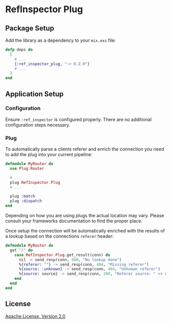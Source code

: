 # RefInspector Plug

## Package Setup

Add the library as a dependency to your `mix.exs` file:

```elixir
defp deps do
  [
    # ...
    {:ref_inspector_plug, "~> 0.2.0"}
    # ...
  ]
end
```

## Application Setup

### Configuration

Ensure `:ref_inspector` is configured properly. There are no additional configuration steps necessary.

### Plug

To automatically parse a clients referer and enrich the connection you need to add the plug into your current pipeline:

```elixir
defmodule MyRouter do
  use Plug.Router

  # ...
  plug RefInspector.Plug
  # ...

  plug :match
  plug :dispatch
end
```

Depending on how you are using plugs the actual location may vary. Please consult your frameworks documentation to find the proper place.

Once setup the connection will be automatically enriched with the results of a lookup based on the connections `referer` header:

```elixir
defmodule MyRouter do
  get "/" do
    case RefInspector.Plug.get_result(conn) do
      nil -> send_resp(conn, 500, "No lookup done")
      %{referer: ""} -> send_resp(conn, 404, "Missing referer")
      %{source: :unknown} -> send_resp(conn, 404, "Unknown referer")
      %{source: source} -> send_resp(conn, 200, "Referer source: " <> source)
    end
  end
end
```

## License

[Apache License, Version 2.0](http://www.apache.org/licenses/LICENSE-2.0)
